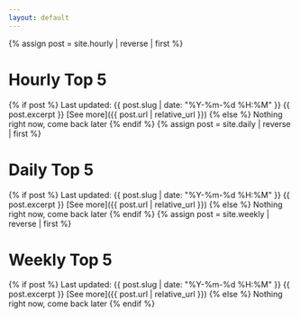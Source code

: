```yaml
---
layout: default
---
```

{% assign post = site.hourly | reverse | first %}
# Hourly Top 5
{% if post %}
  Last updated: <span data-time="{{ post.slug }}">{{ post.slug | date: "%Y-%m-%d %H:%M" }}</span>
  {{ post.excerpt }}
  [See more]({{ post.url | relative_url }})
{% else %}
Nothing right now, come back later
{% endif %}
{% assign post = site.daily | reverse | first %}
# Daily Top 5
{% if post %}
  Last updated: <span data-time="{{ post.slug }}">{{ post.slug | date: "%Y-%m-%d %H:%M" }}</span>
  {{ post.excerpt }}
  [See more]({{ post.url | relative_url }})
{% else %}
Nothing right now, come back later
{% endif %}
{% assign post = site.weekly | reverse | first %}
# Weekly Top 5
{% if post %}
  Last updated: <span data-time="{{ post.slug }}">{{ post.slug | date: "%Y-%m-%d %H:%M" }}</span>
  {{ post.excerpt }}
  [See more]({{ post.url | relative_url }})
{% else %}
Nothing right now, come back later
{% endif %}
